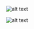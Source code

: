 
![alt text](https://github.com/[rabiaabdioglu]/[Odevler]/[FormApplication]/[WindowsFormsApp1]/blob/[branch]/screenshoot%20(1).png?raw=true)





![alt text](https://github.com/[rabiaabdioglu]/[Odevler]/[FormApplication]/[WindowsFormsApp1]/blob/[branch]//screenshoot%20(1).png?raw=true)

